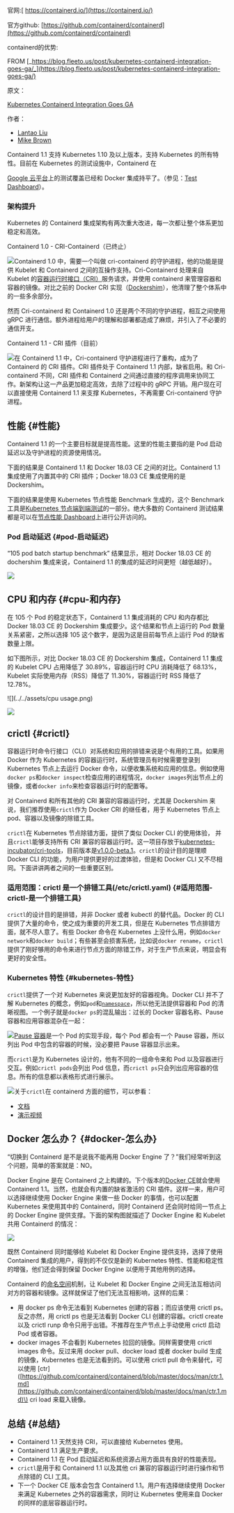 官网:[ https://containerd.io/](https://containerd.io/)

官方github: [https://github.com/containerd/containerd](https://github.com/containerd/containerd)

containerd的优势:

FROM [_https://blog.fleeto.us/post/kubernetes-containerd-integration-goes-ga/_](https://blog.fleeto.us/post/kubernetes-containerd-integration-goes-ga/)

原文：

[Kubernetes Containerd Integration Goes GA](https://kubernetes.io/blog/2018/05/24/kubernetes-containerd-integration-goes-ga/)

作者：

* [Lantao Liu](https://www.linkedin.com/in/liu-lantao-96a97351)
* [Mike Brown](https://www.twitter.com/mikebrow)

Containerd 1.1 支持 Kubernetes 1.10 及以上版本，支持 Kubernetes 的所有特性。目前在 Kubernetes 的测试设施中，Containerd 在

[Google 云平台](https://cloud.google.com/)上的测试覆盖已经和 Docker 集成持平了。（参见：[Test Dashboard](https://k8s-testgrid.appspot.com/sig-node-containerd)）。

### 架构提升

Kubernetes 的 Containerd 集成架构有两次重大改进，每一次都让整个体系更加稳定和高效。

Containerd 1.0 - CRI-Containerd（已终止）

![](../../assets/asa1import.png)Containerd 1.0 中，需要一个叫做 cri-containerd 的守护进程，他的功能是提供 Kubelet 和 Containerd 之间的互操作支持。Cri-Containerd 处理来自 Kubelet 的[容器运行时接口（CRI）](https://kubernetes.io/blog/2016/12/container-runtime-interface-cri-in-kubernetes/)服务请求，并使用 containerd 来管理容器和容器的镜像。对比之前的 Docker CRI 实现（[Dockershim](https://github.com/kubernetes/kubernetes/tree/v1.10.2/pkg/kubelet/Dockershim)），他清理了整个体系中的一些多余部分。

然而 Cri-containerd 和 Containerd 1.0 还是两个不同的守护进程，相互之间使用 gRPC 进行通信。额外进程给用户的理解和部署都造成了麻烦，并引入了不必要的通信开支。

Containerd 1.1 - CRI 插件（目前）

![](../../assets/dasa1import.png)在 Containerd 1.1 中，Cri-containerd 守护进程进行了重构，成为了 Containerd 的 CRI 插件。CRI 插件处于 Containerd 1.1 内部，缺省启用。和 Cri-containerd 不同，CRI 插件和 Containerd 之间通过直接的程序调用来协同工作。新架构让这一产品更加稳定高效，去除了过程中的 gRPC 开销。用户现在可以直接使用 Containerd 1.1 来支撑 Kubernetes，不再需要 Cri-containerd 守护进程。

## 性能 {#性能}

Containerd 1.1 的一个主要目标就是提高性能。这里的性能主要指的是 Pod 启动延迟以及守护进程的资源使用情况。

下面的结果是 Containerd 1.1 和 Docker 18.03 CE 之间的对比。Containerd 1.1 集成使用了内置其中的 CRI 插件；Docker 18.03 CE 集成使用的是 Dockershim。

下面的结果是使用 Kubernetes 节点性能 Benchmark 生成的，这个 Benchmark 工具是[Kubernetes 节点端到端测试](https://github.com/kubernetes/community/blob/master/contributors/devel/e2e-node-tests.md)的一部分。绝大多数的 Containerd 测试结果都是可以在[节点性能 Dashboard](http://node-perf-dash.k8s.io/)上进行公开访问的。

### Pod 启动延迟 {#pod-启动延迟}

“105 pod batch startup benchmark” 结果显示，相对 Docker 18.03 CE 的 dochershim 集成来说，Containerd 1.1 的集成的延迟时间更短（越低越好）。

![](../../assets/podstart.png)

## CPU 和内存 {#cpu-和内存}

在 105 个 Pod 的稳定状态下，Containerd 1.1 集成消耗的 CPU 和内存都比 Docker 18.03 CE 的 Dockershim 集成要少。这个结果和节点上运行的 Pod 数量关系紧密，之所以选择 105 这个数字，是因为这是目前每节点上运行 Pod 的缺省数量上限。

如下图所示，对比 Docker 18.03 CE 的 Dockershim 集成，Containerd 1.1 集成的 Kubelet CPU 占用降低了 30.89%，容器运行时 CPU 消耗降低了 68.13%，Kubelet 实际使用内存（RSS）降低了 11.30%，容器运行时 RSS 降低了 12.78%。

![](../../assets/cpu usage.png)

![](../../assets/memoryimport.png)

## crictl {#crictl}

容器运行时命令行接口（CLI）对系统和应用的排错来说是个有用的工具。如果用 Docker 作为 Kubernetes 的容器运行时，系统管理员有时候需要登录到 Kubernetes 节点上去运行 Docker 命令，以便收集系统和应用的信息。例如使用`docker ps`和`docker inspect`检查应用的进程情况，`docker images`列出节点上的镜像，或者`docker info`来检查容器运行时的配置等。

对 Containerd 和所有其他的 CRI 兼容的容器运行时，尤其是 Dockershim 来说，我们推荐使用`crictl`作为 Docker CRI 的继任者，用于 Kubernetes 节点上 pod、容器以及镜像的除错工具。

`crictl`在 Kubernetes 节点除错方面，提供了类似 Docker CLI 的使用体验， 并且`crictl`能够支持所有 CRI 兼容的容器运行时。这一项目存放于[kubernetes-incubator/cri-tools](https://github.com/kubernetes-incubator/cri-tools)，目前版本是[v1.0.0-beta.1](https://github.com/kubernetes-incubator/cri-tools/releases/tag/v1.0.0-beta.1)。`crictl`的设计目的是理顺 Docker CLI 的功能，为用户提供更好的过渡体验，但是和 Docker CLI 又不尽相同。下面讲讲两者之间的一些重要区别。

### 适用范围：crictl 是一个排错工具\(/etc/crictl.yaml\) {#适用范围-crictl-是一个排错工具}

`crictl`的设计目的是排错，并非 Docker 或者 kubectl 的替代品。Docker 的 CLI 提供了大量的命令，使之成为重要的开发工具，但是在 Kubernetes 节点排错方面，就不尽人意了。有些 Docker 命令在 Kubernetes 上没什么用，例如`docker network`和`docker build`；有些甚至会损害系统，比如说`docker rename`，`crictl`提供了刚好够用的命令来进行节点方面的除错工作，对于生产节点来说，明显会有更好的安全性。

### Kubernetes 特性 {#kubernetes-特性}

`crictl`提供了一个对 Kubernetes 来说更加友好的容器视角。Docker CLI 并不了解 Kubernetes 的概念，例如`pod`和[`namespace`](https://kubernetes.io/docs/concepts/overview/working-with-objects/namespaces/)，所以他无法提供容器和 Pod 的清晰视图。一个例子就是`docker ps`的混乱输出：过长的 Docker 容器名称、Pause 容器和应用容器混杂在一起：

![](../../assets/dockerimport.png)[Pause 容器](https://www.ianlewis.org/en/almighty-pause-container)是一个 Pod 的实现手段，每个 Pod 都会有一个 Pause 容器，所以列出 Pod 中包含的容器的时候，没必要把 Pause 容器显示出来。

而`crictl`是为 Kubernetes 设计的，他有不同的一组命令来和 Pod 以及容器进行交互。例如`crictl pods`会列出 Pod 信息，而`crictl ps`只会列出应用容器的信息。所有的信息都以表格形式进行展示。

![](../../assets/ctrictlimport.png)关于`crictl`在 containerd 方面的细节，可以参看：

* [文档](https://github.com/containerd/cri/blob/master/docs/crictl.md)
* [演示视频](https://asciinema.org/a/179047)

## Docker 怎么办？ {#docker-怎么办}

“切换到 Containerd 是不是说我不能再用 Docker Engine 了？”我们经常听到这个问题，简单的答案就是：NO。

Docker Engine 是在 Containerd 之上构建的。下个版本的[Docker CE](https://www.docker.com/community-edition)就会使用 Containerd 1.1。当然，也就会有内置的缺省激活的 CRI 插件。这样一来，用户可以选择继续使用 Docker Engine 来做一些 Docker 的事情，也可以配置 Kubernetes 来使用其中的 Containerd，同时 Containerd 还会同时给同一节点上的 Docker Engine 提供支撑。下面的架构图就描述了 Docker Engine 和 Kubelet 共用 Containerd 的情况：

![](../../assets/asbaimport.png)

既然 Containerd 同时能够给 Kubelet 和 Docker Engine 提供支持，选择了使用 Containerd 集成的用户，得到的不仅仅是新的 Kubernetes 特性、性能和稳定性的增强，他们还会得到保留 Docker Engine 以便用于其他用例的选择。

Containerd 的[命名空间](https://github.com/containerd/containerd/blob/master/docs/namespaces.md)机制，让 Kubelet 和 Docker Engine 之间无法互相访问对方的容器和镜像。这样就保证了他们无法互相影响，这样的后果：

* 用 docker ps 命令无法看到 Kubernetes 创建的容器；而应该使用 crictl ps。反之亦然，用 crictl ps 也是无法看到 Docker CLI 创建的容器。crictl create 以及 crictl runp 命令只用于出错。不推荐在生产节点上手动使用 crictl 启动 Pod 或者容器。
* docker images 不会看到 Kubernetes 拉回的镜像。同样需要使用 crictl images 命令。反过来用 docker pull、docker load 或者 docker build 生成的镜像，Kubernetes 也是无法看到的。可以使用 crictl pull 命令来替代，可以使用 \[ctr\]\([https://github.com/containerd/containerd/blob/master/docs/man/ctr.1.md](https://github.com/containerd/containerd/blob/master/docs/man/ctr.1.md)\) cri load 来载入镜像。

## 总结 {#总结}

* Containerd 1.1 天然支持 CRI，可以直接给 Kubernetes 使用。
* Containerd 1.1 满足生产要求。
* Containerd 1.1 在 Pod 启动延迟和系统资源占用方面具有良好的性能表现。
* `crictl`是用于和 Containerd 1.1 以及其他 cri 兼容的容器运行时进行操作和节点除错的 CLI 工具。
* 下一个 Docker CE 版本会包含 Containerd 1.1。用户有选择继续使用 Docker 来满足 Kubernetes 之外的容器需求，同时让 Kubernetes 使用来自 Docker 的同样的底层容器运行时。





